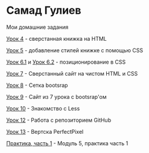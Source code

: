 

# Самад Гулиев
Мои домашние задания

[Урок 4](https://codepen.io/L1mor/pen/ZXpVaJ) - сверстанная книжка на HTML 

[Урок 5](https://codepen.io/L1mor/pen/ZXBEzN) - добавление стилей книжке с помощью CSS

[Урок 6.1](https://codepen.io/L1mor/pen/jGVJjg) и [Урок 6.2](https://codepen.io/L1mor/pen/ZXBZEQ) - позиционирование в CSS 

[Урок 7](https://samadgul1ev.github.io/lesson_7/) - Сверстанный сайт на чистом HTML и CSS 

[Урок 8](https://samadgul1ev.github.io/lesson_8/) - Сетка bootsrap 

[Урок 9](https://samadgul1ev.github.io/lesson_9/) - Сайт из 7 урока с bootsrap'ом

[Урок 10](https://samadgul1ev.github.io/main.less) - Знакомство с Less

[Урок 12](https://samadgul1ev.github.io/) - Работа с репозиторием GitHub

[Урок 13](https://samadgul1ev.github.io/PerfectPixel/) - Вертска PerfectPixel

[Практика, часть 1](https://samadgul1ev.github.io/practic_part1/src/) - Модуль 5, практика часть 1
